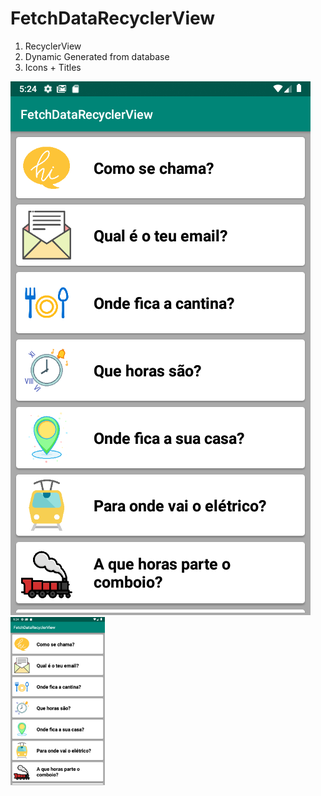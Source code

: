 # FetchDataRecyclerView

1. RecyclerView
2. Dynamic Generated from database
3. Icons + Titles

![image](https://github.com/kaian0414/FetchDataRecyclerView/blob/master/FetchDataRecyclerView.png)
<img src="https://github.com/kaian0414/FetchDataRecyclerView/blob/master/FetchDataRecyclerView.png" width="30%" height="30%">
